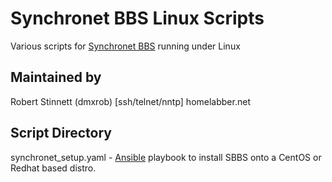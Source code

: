 # Synchronet BBS Linux Scripts #
Various scripts for [Synchronet BBS](https://www.synchronet.net) running under Linux

## Maintained by ##
Robert Stinnett (dmxrob)
[ssh/telnet/nntp] homelabber.net


## Script Directory ##
synchronet_setup.yaml - [Ansible](https://www.ansible.com) playbook to install SBBS onto a CentOS or Redhat based distro.

